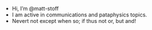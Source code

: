 - Hi, I’m @matt-stoff
- I am active in communications and pataphysics topics.
- Nevert not except when so; if thus not or, but and!

<!---
matt-stoff/matt-stoff is a ✨ special ✨ repository because its `README.md` (this file) appears on your GitHub profile.
You can click the Preview link to take a look at your changes.
--->
